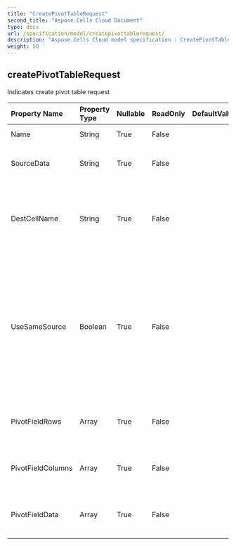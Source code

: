 ```yaml
---
title: "CreatePivotTableRequest"
second_title: "Aspose.Cells Cloud Document"
type: docs
url: /specification/model/createpivottablerequest/
description: "Aspose.Cells Cloud model specification : CreatePivotTableRequest. Effortlessly handle Excel and other spreadsheet documents with features like opening, generating, editing, splitting, merging, comparing, and converting."
weight: 50
---
```


## **createPivotTableRequest**

Indicates create pivot table request 

| Property Name | Property Type | Nullable |  ReadOnly | DefaultValue | Description | 
| :- | :- | :- |:- |  :- | :- |
| Name | String | True |  False |  | Pivot table name |  
| SourceData | String | True |  False |  | The data for the new PivotTable cache. |  
| DestCellName | String | True |  False |  | The cell in the upper-left corner of the PivotTable report's destination range. |  
| UseSameSource | Boolean | True |  False |  | Indicates whether using same data source when another existing pivot table has used this data source.If the property is true, it will save memory. |  
| PivotFieldRows | Array<Integer> | True |  False |  | Represents row fields in a PivotTable report. |  
| PivotFieldColumns | Array<Integer> | True |  False |  | Represents column fields in a PivotTable report. |  
| PivotFieldData | Array<Integer> | True |  False |  | Represents data fields in a PivotTable report. |  

